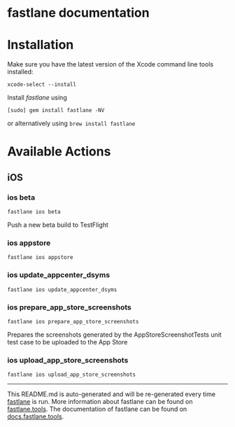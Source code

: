 fastlane documentation
================
# Installation

Make sure you have the latest version of the Xcode command line tools installed:

```
xcode-select --install
```

Install _fastlane_ using
```
[sudo] gem install fastlane -NV
```
or alternatively using `brew install fastlane`

# Available Actions
## iOS
### ios beta
```
fastlane ios beta
```
Push a new beta build to TestFlight
### ios appstore
```
fastlane ios appstore
```

### ios update_appcenter_dsyms
```
fastlane ios update_appcenter_dsyms
```

### ios prepare_app_store_screenshots
```
fastlane ios prepare_app_store_screenshots
```
Prepares the screenshots generated by the AppStoreScreenshotTests unit test case to be uploaded to the App Store
### ios upload_app_store_screenshots
```
fastlane ios upload_app_store_screenshots
```


----

This README.md is auto-generated and will be re-generated every time [fastlane](https://fastlane.tools) is run.
More information about fastlane can be found on [fastlane.tools](https://fastlane.tools).
The documentation of fastlane can be found on [docs.fastlane.tools](https://docs.fastlane.tools).
